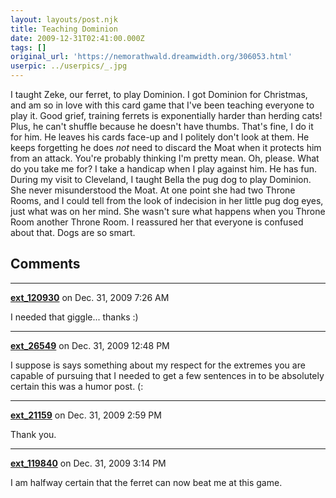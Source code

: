 ```yaml
---
layout: layouts/post.njk
title: Teaching Dominion
date: 2009-12-31T02:41:00.000Z
tags: []
original_url: 'https://nemorathwald.dreamwidth.org/306053.html'
userpic: ../userpics/_.jpg
---
```

I taught Zeke, our ferret, to play Dominion. I got Dominion for Christmas, and am so in love with this card game that I've been teaching everyone to play it. Good grief, training ferrets is exponentially harder than herding cats! Plus, he can't shuffle because he doesn't have thumbs. That's fine, I do it for him. He leaves his cards face-up and I politely don't look at them. He keeps forgetting he does _not_ need to discard the Moat when it protects him from an attack. You're probably thinking I'm pretty mean. Oh, please. What do you take me for? I take a handicap when I play against him. He has fun. During my visit to Cleveland, I taught Bella the pug dog to play Dominion. She never misunderstood the Moat. At one point she had two Throne Rooms, and I could tell from the look of indecision in her little pug dog eyes, just what was on her mind. She wasn't sure what happens when you Throne Room another Throne Room. I reassured her that everyone is confused about that. Dogs are so smart.

## Comments

---

**[ext_120930](https://www.dreamwidth.org/users/ext_120930)** on Dec. 31, 2009 7:26 AM

I needed that giggle... thanks :)

---

**[ext_26549](https://www.dreamwidth.org/users/ext_26549)** on Dec. 31, 2009 12:48 PM

I suppose is says something about my respect for the extremes you are capable of pursuing that I needed to get a few sentences in to be absolutely certain this was a humor post. (:

---

**[ext_21159](https://www.dreamwidth.org/users/ext_21159)** on Dec. 31, 2009 2:59 PM

Thank you.

---

**[ext_119840](https://www.dreamwidth.org/users/ext_119840)** on Dec. 31, 2009 3:14 PM

I am halfway certain that the ferret can now beat me at this game.
